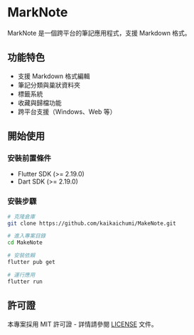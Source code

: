 # MarkNote

MarkNote 是一個跨平台的筆記應用程式，支援 Markdown 格式。

## 功能特色

- 支援 Markdown 格式編輯
- 筆記分類與巢狀資料夾
- 標籤系統
- 收藏與歸檔功能
- 跨平台支援（Windows、Web 等）

## 開始使用

### 安裝前置條件

- Flutter SDK (>= 2.19.0)
- Dart SDK (>= 2.19.0)

### 安裝步驟

```bash
# 克隆倉庫
git clone https://github.com/kaikaichumi/MakeNote.git

# 進入專案目錄
cd MakeNote

# 安裝依賴
flutter pub get

# 運行應用
flutter run
```

## 許可證

本專案採用 MIT 許可證 - 詳情請參閱 [LICENSE](LICENSE) 文件。

